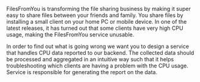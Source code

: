 FilesFromYou is transforming the file sharing business by making it super easy to share files
between your friends and family. You share files by installing a small client on your home PC or mobile
device. In one of the latest releases, it has turned out that some clients have very high CPU usage,
making the FilesFromYou service unusable.

In order to find out what is going wrong we want you to design a service that handles CPU data
reported to our backend. The collected data should be processed and aggregated in an intuitive way
such that it helps troubleshooting which clients are having a problem with the CPU usage. Service is
responsible for generating the report on the data.